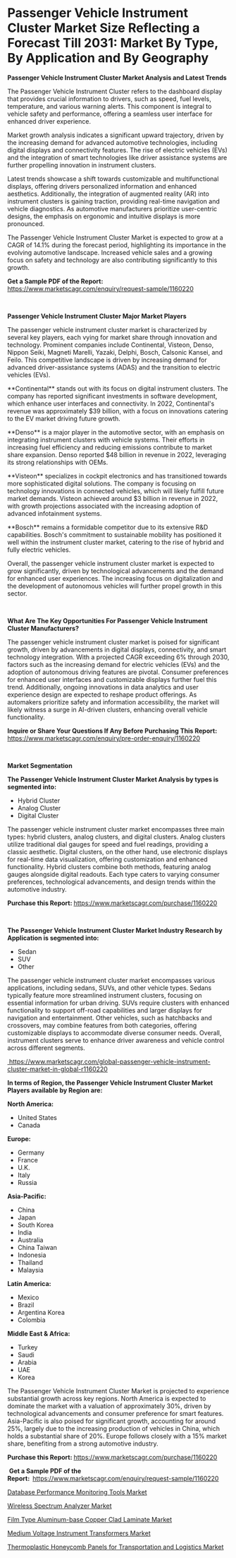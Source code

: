 <p><h1>Passenger Vehicle Instrument Cluster Market Size Reflecting a Forecast Till 2031: Market By Type, By Application and By Geography</h1></p><p><strong>Passenger Vehicle Instrument Cluster Market Analysis and Latest Trends</strong></p>
<p><p>The Passenger Vehicle Instrument Cluster refers to the dashboard display that provides crucial information to drivers, such as speed, fuel levels, temperature, and various warning alerts. This component is integral to vehicle safety and performance, offering a seamless user interface for enhanced driver experience. </p><p>Market growth analysis indicates a significant upward trajectory, driven by the increasing demand for advanced automotive technologies, including digital displays and connectivity features. The rise of electric vehicles (EVs) and the integration of smart technologies like driver assistance systems are further propelling innovation in instrument clusters. </p><p>Latest trends showcase a shift towards customizable and multifunctional displays, offering drivers personalized information and enhanced aesthetics. Additionally, the integration of augmented reality (AR) into instrument clusters is gaining traction, providing real-time navigation and vehicle diagnostics. As automotive manufacturers prioritize user-centric designs, the emphasis on ergonomic and intuitive displays is more pronounced.</p><p>The Passenger Vehicle Instrument Cluster Market is expected to grow at a CAGR of 14.1% during the forecast period, highlighting its importance in the evolving automotive landscape. Increased vehicle sales and a growing focus on safety and technology are also contributing significantly to this growth.</p></p>
<p><strong>Get a Sample PDF of the Report:&nbsp;</strong> <a href="https://www.marketscagr.com/enquiry/request-sample/1160220?utm_campaign=1848&utm_medium=2&utm_source=Github&utm_content=ia&utm_term=05122024&utm_id=passenger-vehicle-instrument-cluster">https://www.marketscagr.com/enquiry/request-sample/1160220</a></p>
<p>&nbsp;</p>
<p><strong>Passenger Vehicle Instrument Cluster Major Market Players</strong></p>
<p><p>The passenger vehicle instrument cluster market is characterized by several key players, each vying for market share through innovation and technology. Prominent companies include Continental, Visteon, Denso, Nippon Seiki, Magneti Marelli, Yazaki, Delphi, Bosch, Calsonic Kansei, and Feilo. This competitive landscape is driven by increasing demand for advanced driver-assistance systems (ADAS) and the transition to electric vehicles (EVs).</p><p>**Continental** stands out with its focus on digital instrument clusters. The company has reported significant investments in software development, which enhance user interfaces and connectivity. In 2022, Continental's revenue was approximately $39 billion, with a focus on innovations catering to the EV market driving future growth.</p><p>**Denso** is a major player in the automotive sector, with an emphasis on integrating instrument clusters with vehicle systems. Their efforts in increasing fuel efficiency and reducing emissions contribute to market share expansion. Denso reported $48 billion in revenue in 2022, leveraging its strong relationships with OEMs.</p><p>**Visteon** specializes in cockpit electronics and has transitioned towards more sophisticated digital solutions. The company is focusing on technology innovations in connected vehicles, which will likely fulfill future market demands. Visteon achieved around $3 billion in revenue in 2022, with growth projections associated with the increasing adoption of advanced infotainment systems.</p><p>**Bosch** remains a formidable competitor due to its extensive R&D capabilities. Bosch's commitment to sustainable mobility has positioned it well within the instrument cluster market, catering to the rise of hybrid and fully electric vehicles.</p><p>Overall, the passenger vehicle instrument cluster market is expected to grow significantly, driven by technological advancements and the demand for enhanced user experiences. The increasing focus on digitalization and the development of autonomous vehicles will further propel growth in this sector.</p></p>
<p>&nbsp;</p>
<p><strong>What Are The Key Opportunities For Passenger Vehicle Instrument Cluster Manufacturers?</strong></p>
<p><p>The passenger vehicle instrument cluster market is poised for significant growth, driven by advancements in digital displays, connectivity, and smart technology integration. With a projected CAGR exceeding 6% through 2030, factors such as the increasing demand for electric vehicles (EVs) and the adoption of autonomous driving features are pivotal. Consumer preferences for enhanced user interfaces and customizable displays further fuel this trend. Additionally, ongoing innovations in data analytics and user experience design are expected to reshape product offerings. As automakers prioritize safety and information accessibility, the market will likely witness a surge in AI-driven clusters, enhancing overall vehicle functionality.</p></p>
<p><strong>Inquire or Share Your Questions If Any Before Purchasing This Report:</strong> <a href="https://www.marketscagr.com/enquiry/pre-order-enquiry/1160220?utm_campaign=1848&utm_medium=2&utm_source=Github&utm_content=ia&utm_term=05122024&utm_id=passenger-vehicle-instrument-cluster">https://www.marketscagr.com/enquiry/pre-order-enquiry/1160220</a></p>
<p>&nbsp;</p>
<p><strong>Market Segmentation</strong></p>
<p><strong>The Passenger Vehicle Instrument Cluster Market Analysis by types is segmented into:</strong></p>
<p><ul><li>Hybrid Cluster</li><li>Analog Cluster</li><li>Digital Cluster</li></ul></p>
<p><p>The passenger vehicle instrument cluster market encompasses three main types: hybrid clusters, analog clusters, and digital clusters. Analog clusters utilize traditional dial gauges for speed and fuel readings, providing a classic aesthetic. Digital clusters, on the other hand, use electronic displays for real-time data visualization, offering customization and enhanced functionality. Hybrid clusters combine both methods, featuring analog gauges alongside digital readouts. Each type caters to varying consumer preferences, technological advancements, and design trends within the automotive industry.</p></p>
<p><strong>Purchase this Report:&nbsp;</strong><a href="https://www.marketscagr.com/purchase/1160220?utm_campaign=1848&utm_medium=2&utm_source=Github&utm_content=ia&utm_term=05122024&utm_id=passenger-vehicle-instrument-cluster">https://www.marketscagr.com/purchase/1160220</a></p>
<p>&nbsp;</p>
<p><strong>The Passenger Vehicle Instrument Cluster Market Industry Research by Application is segmented into:</strong></p>
<p><ul><li>Sedan</li><li>SUV</li><li>Other</li></ul></p>
<p><p>The passenger vehicle instrument cluster market encompasses various applications, including sedans, SUVs, and other vehicle types. Sedans typically feature more streamlined instrument clusters, focusing on essential information for urban driving. SUVs require clusters with enhanced functionality to support off-road capabilities and larger displays for navigation and entertainment. Other vehicles, such as hatchbacks and crossovers, may combine features from both categories, offering customizable displays to accommodate diverse consumer needs. Overall, instrument clusters serve to enhance driver awareness and vehicle control across different segments.</p></p>
<p><a href="https://www.marketscagr.com/global-passenger-vehicle-instrument-cluster-market-in-global-r1160220?utm_campaign=1848&utm_medium=2&utm_source=Github&utm_content=ia&utm_term=05122024&utm_id=passenger-vehicle-instrument-cluster">&nbsp;https://www.marketscagr.com/global-passenger-vehicle-instrument-cluster-market-in-global-r1160220</a></p>
<p><strong>In terms of Region, the Passenger Vehicle Instrument Cluster Market Players available by Region are:</strong></p>
<p>
    <p> <strong> North America: </strong>
        <ul>
            <li>United States</li>
            <li>Canada</li>
        </ul>
        </p> 
    <p> <strong> Europe: </strong>
        <ul>
            <li>Germany</li>
            <li>France</li>
            <li>U.K.</li>
            <li>Italy</li>
            <li>Russia</li>
        </ul>
        </p> 
    <p> <strong> Asia-Pacific: </strong>
        <ul>
            <li>China</li>
            <li>Japan</li>
            <li>South Korea</li>
            <li>India</li>
            <li>Australia</li>
            <li>China Taiwan</li>
            <li>Indonesia</li>
            <li>Thailand</li>
            <li>Malaysia</li>
        </ul>
        </p> 
    <p> <strong> Latin America: </strong>
        <ul>
            <li>Mexico</li>
            <li>Brazil</li>
            <li>Argentina Korea</li>
            <li>Colombia</li>
        </ul>
        </p> 
    <p> <strong> Middle East & Africa: </strong>
        <ul>
            <li>Turkey</li>
            <li>Saudi</li>
            <li>Arabia</li>
            <li>UAE</li>
            <li>Korea</li>
        </ul>
    </p>
    </p>
<p><p>The Passenger Vehicle Instrument Cluster Market is projected to experience substantial growth across key regions. North America is expected to dominate the market with a valuation of approximately 30%, driven by technological advancements and consumer preference for smart features. Asia-Pacific is also poised for significant growth, accounting for around 25%, largely due to the increasing production of vehicles in China, which holds a substantial share of 20%. Europe follows closely with a 15% market share, benefiting from a strong automotive industry.</p></p>
<p><strong>Purchase this Report: </strong><a href="https://www.marketscagr.com/purchase/1160220?utm_campaign=1848&utm_medium=2&utm_source=Github&utm_content=ia&utm_term=05122024&utm_id=passenger-vehicle-instrument-cluster">https://www.marketscagr.com/purchase/1160220</a></p>
<p>&nbsp;<strong>Get a Sample PDF of the Report:&nbsp;&nbsp;</strong><a href="https://www.marketscagr.com/enquiry/request-sample/1160220?utm_campaign=1848&utm_medium=2&utm_source=Github&utm_content=ia&utm_term=05122024&utm_id=passenger-vehicle-instrument-cluster">https://www.marketscagr.com/enquiry/request-sample/1160220</a></p>
<p><strong></strong></p>
<p><p><a href="https://www.linkedin.com/pulse/database-performance-monitoring-tools-market-overview-regional-vykuf?utm_campaign=1848&utm_medium=2&utm_source=Github&utm_content=ia&utm_term=05122024&utm_id=passenger-vehicle-instrument-cluster">Database Performance Monitoring Tools Market</a></p><p><a href="https://www.linkedin.com/pulse/global-wireless-spectrum-analyzer-market-trends-applications-tdpwf?utm_campaign=1848&utm_medium=2&utm_source=Github&utm_content=ia&utm_term=05122024&utm_id=passenger-vehicle-instrument-cluster">Wireless Spectrum Analyzer Market</a></p><p><a href="https://issuu.com/reportprime-2/docs/film-type-aluminum-base-copper-clad-laminate-marke?utm_campaign=1848&utm_medium=2&utm_source=Github&utm_content=ia&utm_term=05122024&utm_id=passenger-vehicle-instrument-cluster">Film Type Aluminum-base Copper Clad Laminate Market</a></p><p><a href="https://www.linkedin.com/pulse/astudy-onthe-global-medium-voltage-instrument-transformers-market-aziaf?utm_campaign=1848&utm_medium=2&utm_source=Github&utm_content=ia&utm_term=05122024&utm_id=passenger-vehicle-instrument-cluster">Medium Voltage Instrument Transformers Market</a></p><p><a href="https://issuu.com/reportprime-2/docs/thermoplastic-honeycomb-panels-for-transportation-?utm_campaign=1848&utm_medium=2&utm_source=Github&utm_content=ia&utm_term=05122024&utm_id=passenger-vehicle-instrument-cluster">Thermoplastic Honeycomb Panels for Transportation and Logistics Market</a></p></p>